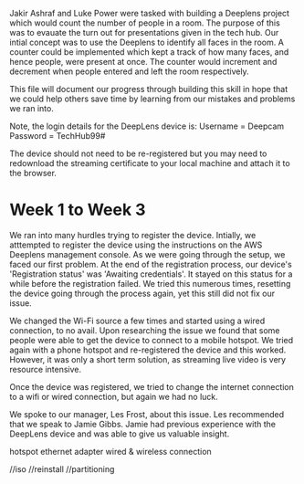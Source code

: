 Jakir Ashraf and Luke Power were tasked with building a Deeplens project which would count the number of people in a room. 
The purpose of this was to evauate the turn out for presentations given in the tech hub. Our intial concept was to use the Deeplens to identify all faces in the room. A counter could be implemented which kept a track of how many faces, and hence people, were present at once. The counter would increment and decrement when people entered and left the room respectively.

This file will document our progress through building this skill in hope that we could help others save time by learning from our mistakes and problems we ran into.

Note, the login details for the DeepLens device is:
Username = Deepcam
Password = TechHub99#

The device should not need to be re-registered but you may need to redownload the streaming certificate to your local machine and attach it to the browser.

# Week 1 to Week 3

We ran into many hurdles trying to register the device. Intially, we atttempted to register the device using the instructions on the AWS Deeplens management console.
As we were going through the setup, we faced our first problem. At the end of the registration process, our device's 'Registration status' was 'Awaiting credentials'. It stayed on this status for a while before the registration failed. We tried this numerous times, resetting the device going through the process again, yet this still did not fix our issue.

We changed the Wi-Fi source a few times and started using a wired connection, to no avail. Upon researching the issue we found that some people were able to get the device to connect to a mobile hotspot. We tried again with a phone hotspot and re-registered the device and this worked. However, it was only a short term solution, as streaming live video is very resource intensive. 

Once the device was registered, we tried to change the internet connection to a wifi or wired connection, but again we had no luck.

We spoke to our manager, Les Frost, about this issue. Les recommended that we speak to Jamie Gibbs. Jamie had previous experience with the DeepLens device and was able to give us valuable insight.



hotspot
ethernet adapter
wired & wireless connection

//iso
//reinstall
//partitioning

